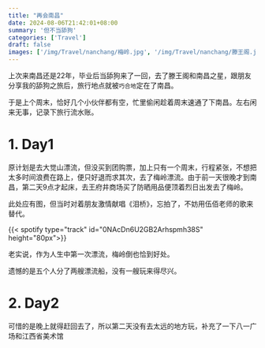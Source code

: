 ```yaml
---
title: "再会南昌"
date: 2024-08-06T21:42:01+08:00
summary: '但不当舔狗'
categories: ['Travel']
draft: false
images: ['/img/Travel/nanchang/梅岭.jpg', '/img/Travel/nanchang/滕王阁.jpg']
---
```

上次来南昌还是22年，毕业后当舔狗来了一回，去了滕王阁和南昌之星，跟朋友分享我的舔狗之旅后，旅行地点就被`巧合地`定在了南昌。

于是上个周末，恰好几个小伙伴都有空，忙里偷闲趁着周末速通了下南昌。左右闲来无事，记录下旅行流水账。

# 1. Day1
原计划是去大觉山漂流，但没买到团购票，加上只有一个周末，行程紧张，不想把太多时间浪费在路上，便只好退而求其次，去了梅岭漂流。由于前一天很晚才到南昌，第二天9点才起床，去王府井商场买了防晒用品便顶着烈日出发去了梅岭。

此处应有图，但当时对着朋友激情献唱《泪桥》，忘拍了，不妨用伍佰老师的歌来替代。

{{< spotify type="track" id="0NAcDn6U2GB2Arhspmh38S" height="80px">}}


老实说，作为人生中第一次漂流，梅岭倒也恰到好处。

遗憾的是五个人分了两艘漂流船，没有一艘玩来得尽兴。

# 2. Day2
可惜的是晚上就得赶回去了，所以第二天没有去太远的地方玩，补充了一下八一广场和江西省美术馆

